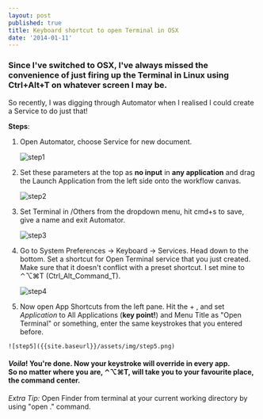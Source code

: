 ```yaml
---
layout: post
published: true
title: Keyboard shortcut to open Terminal in OSX
date: '2014-01-11'
---
```


### Since I've switched to OSX, I've always missed the convenience of just firing up the Terminal in Linux using Ctrl+Alt+T on whatever screen I may be.

So recently, I was digging through Automator when I realised I could create a Service to do just that!    

**Steps**:

1. Open Automator, choose Service for new document.
	
	![step1]({{site.baseurl}}/assets/img/step1.png)

2. Set these parameters at the top as **no input** in **any application** and drag the Launch Application from the left side onto the workflow canvas.
	
	![step2]({{site.baseurl}}/assets/img/step2.png)

3. Set Terminal in /Others from the dropdown menu, hit cmd+s to save, give a name and exit Automator.
	
	![step3]({{site.baseurl}}/assets/img/step3.png)

4. Go to System Preferences -> Keyboard -> Services. Head down to the bottom. Set a shortcut for Open Terminal service that you just created. Make sure that it doesn't conflict with a preset shortcut. I set mine to ⌃⌥⌘T (Ctrl_Alt_Command_T).
	
	![step4]({{site.baseurl}}/assets/img/step4.png)

5. 	 Now open App Shortcuts from the left pane. Hit the + , and set _Application_ to All Applications (**key point!**) and Menu Title as "Open Terminal" or something, enter the same keystrokes that you entered before.
	
	![step5]({{site.baseurl}}/assets/img/step5.png)


#### **_Voila_**! You're done. Now your keystroke will override in every app.<br/>So no matter where you are, ⌃⌥⌘T, will take you to your favourite place, the command center.  
  

_Extra Tip:_ Open Finder from terminal at your current working directory by using "open ." command.
